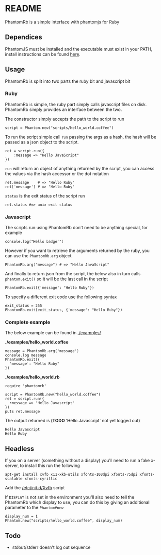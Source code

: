 # README

PhantomRb is a simple interface with phantomjs for Ruby


## Dependices

PhantomJS must be installed and the executable must exist in your PATH, install instructions can be found [here](http://www.phantomjs.org).


## Usage

PhantomRb is split into two parts the ruby bit and javascript bit


### Ruby

PhantomRb is simple, the ruby part simply calls javascript files on disk. PhantomRb simply provides an interface between the two.

The constructor simply accepts the path to the script to run

    script = Phantom.new("scripts/hello_world.coffee")

To run the script simple call `run` passing the args as a hash, the hash will be passed as a json object to the script.

    ret = script.run({
        :message => "Hello JavaScript"
    })

`run` will return an object of anything returned by the script, you can access the values via the hash accessor or the dot notation

    ret.message    # => "Hello Ruby"
    ret['message'] # => "Hello Ruby"

`status` is the exit status of the script run

    ret.status #=> unix exit status


### Javascript

The scripts run using PhantomRb don't need to be anything special, for example

    console.log("Hello badger")

However if you want to retrieve the arguments returned by the ruby, you can use the `PhantomRb.arg` object

    PhantomRb.arg("message") # => "Hello JavaScript"

And finally to return json from the script, the below also in turn calls `phantom.exit()` so it will be the last call in the script

    PhantomRb.exit({'message': "Hello Ruby"})

To specify a different exit code use the following syntax

    exit_status = 255
    PhantomRb.exit(exit_status, {'message': "Hello Ruby"})


### Complete example

The below example can be found in [./examples/](https://github.com/completelynovel/phantomrb/tree/master/examples)

**./examples/hello_world.coffee**

    message = PhantomRb.arg('message')
    console.log message
    PhantomRb.exit({
      'message': "Hello Ruby"
    })


**./examples/hello_world.rb**

    require 'phantomrb'

    script = PhantomRb.new("hello_world.coffee")
    ret = script.run({
      :message => "Hello Javascript"
    })
    puts ret.message

The output returned is (**TODO** 'Hello Javascript' not yet logged out)

    Hello Javascript
    Hello Ruby



## Headless

If you on a server (something without a display) you'll need to run a fake x-server, to install this run the following

    apt-get install xvfb x11-xkb-utils xfonts-100dpi xfonts-75dpi xfonts-scalable xfonts-cyrillic

Add the [/etc/init.d/Xvfb](https://github.com/completelynovel/phantomrb/blob/master/config/Xvfb) script

If `DISPLAY` is not set in the environment you'll also need to tell the PhantomRb which display to use, you can do this by giving an additional parameter to the `Phantom#new`

    display_num = 1
    Phantom.new("scripts/hello_world.coffee", display_num)


## Todo

 * stdout/stderr doesn't log out sequence
